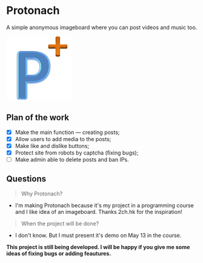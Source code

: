 # Protonach
A simple anonymous imageboard where you can post videos and music too.

![Logo](/static/media/favicon.png)
## Plan of the work
- [x] Make the main function — creating posts;
- [x] Allow users to add media to the posts;
- [x] Make like and dislike buttons;
- [x] Protect site from robots by captcha (fixing bugs);
- [ ] Make admin able to delete posts and ban IPs.
## Questions
> Why Protonach?

- I'm making Protonach because it's my project in a programming course and I like idea of an imageboard. Thanks 2ch.hk for the inspiration!
> When the project will be done?

- I don't know. But I must present it's demo on May 13 in the course.

**This project is still being developed. I will be happy if you give me some ideas of fixing bugs or adding feautures.**
